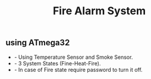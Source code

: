 <!DOCTYPE html>
<html>
<head>
</head>
<body>
  <header>
    <h1>Fire Alarm System</h1>
  </header>
  
  <section>
    <h2>using ATmega32</h2>
    <ul>
      <li>- Using Temperature Sensor and Smoke Sensor.</li>
      <li>- 3 System States (Fine-Heat-Fire).</li>
      <li>- In case of Fire state require password to turn it off.</li>
    </ul>
  </section>
</body>
</html>